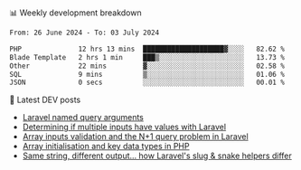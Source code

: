 📊 Weekly development breakdown
<!--START_SECTION:waka-->

```txt
From: 26 June 2024 - To: 03 July 2024

PHP              12 hrs 13 mins  ████████████████████▓░░░░   82.62 %
Blade Template   2 hrs 1 min     ███▒░░░░░░░░░░░░░░░░░░░░░   13.73 %
Other            22 mins         ▓░░░░░░░░░░░░░░░░░░░░░░░░   02.58 %
SQL              9 mins          ▒░░░░░░░░░░░░░░░░░░░░░░░░   01.06 %
JSON             0 secs          ░░░░░░░░░░░░░░░░░░░░░░░░░   00.01 %
```

<!--END_SECTION:waka-->

📕 Latest DEV posts
<!-- BLOG-POST-LIST:START -->
- [Laravel named query arguments](https://dev.to/michaelvickersuk/laravel-named-query-arguments-28kd)
- [Determining if multiple inputs have values with Laravel](https://dev.to/michaelvickersuk/determining-if-multiple-inputs-have-values-with-laravel-km6)
- [Array inputs validation and the N+1 query problem in Laravel](https://dev.to/michaelvickersuk/array-inputs-validation-and-the-n1-query-problem-in-laravel-2agb)
- [Array initialisation and key data types in PHP](https://dev.to/michaelvickersuk/array-initialisation-and-key-data-types-in-php-1e5b)
- [Same string, different output... how Laravel&#39;s slug &amp; snake helpers differ](https://dev.to/michaelvickersuk/same-string-different-output-how-laravels-slug-snake-helpers-differ-1ccj)
<!-- BLOG-POST-LIST:END -->
